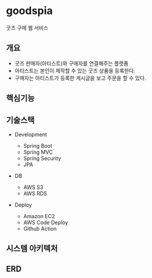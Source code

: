 # goodspia
굿즈 구매 웹 서비스

## 개요

- 굿즈 판매자(아티스트)와 구매자를 연결해주는 플랫폼
- 아티스트는 본인이 제작할 수 있는 굿즈 상품을 등록한다.
- 구매자는 아티스트가 등록한 게시글을 보고 주문을 할 수 있다.

## 핵심기능


## 기술스택

- Development
    - Spring Boot
    - Spring MVC
    - Spring Security
    - JPA

- DB
    - AWS S3
    - AWS RDS

- Deploy
    - Amazon EC2
    - AWS Code Deploy
    - Github Action

## 시스템 아키텍처


## ERD


## 
